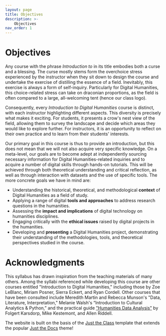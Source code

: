 ```yaml
---
layout: page
title: Objectives
description: >-
    Objectives
nav_order: 1
---
```


# Objectives

Any course with the phrase *Introduction to* in its title embodies both a curse and a blessing. The curse mostly stems form the overchoice stress experienced by the instructor when they sit down to design the course and undertake the exercise of distilling the essence of a field. Inevitably, this exercise is always a form of self-inquiry.  Particularly for Digital Humanities, this choice-related stress can take on draconian proportions, as the field is often compared to a large, all-welcoming tent (hence our class logo).

Consequently, every *Introduction to Digital Humanities* course is distinct, with each instructor highlighting different aspects. This diversity is precisely what makes it exciting. For students, it presents a crow's nest view of the field, allowing them to survey the landscape and decide which areas they would like to explore further. For instructors, it is an opportunity to reflect on their own practice and to learn from their students' interests.

Our primary goal in this course is thus to provide an introduction, but this does not mean that we will not also acquire very specific knowledge. On a meta-level, our goals are to become adept at independently sourcing necessary information for Digital Humanities-related inquiries and to acquire a number of digital skills through hands-on tutorials. This will be achieved through both theoretical understanding and critical reflection, as well as through interaction with datasets and the use of specific tools. The more concrete goals we have in mind are:

- Understanding the historical, theoretical, and methodological **context** of Digital Humanities as a field of study.
- Applying a range of digital **tools and approaches** to address research questions in the humanities.
- Assessing the **impact and implications** of digital technology on humanities disciplines.
- Engaging critically with the **ethical issues** raised by digital projects in the humanities.
- Developing and **presenting** a Digital Humanities project, demonstrating their understanding of the methodologies, tools, and theoretical perspectives studied in the course.

# Acknowledgments


This syllabus has drawn inspiration from the teaching materials of many others. Among the syllabi referenced while developing this course are other courses entitled "Introduction to Digital Humanities," including those by Zoe LeBlanc, Miriam Posner, Sierra Eckert, and Ryan Cordell. Other courses that have been consulted include Meredith Martin and Rebecca Munson's "Data, Literature, Interpretation," Melanie Walsh's “Introduction to Cultural Analytics & Python,” and the practical guide ["Humanities Data Analysis"](https://www.humanitiesdataanalysis.org/) by Folgert Karsdorp, Mike Kestemont, and Allen Riddell.

The website is built on the basis of the [Just the Class](https://github.com/kevinlin1/just-the-class) template that extends the popular [Just the Docs](https://github.com/just-the-docs/just-the-docs) theme!